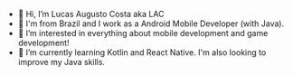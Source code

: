 - 👋 Hi, I’m Lucas Augusto Costa aka LAC
- 🙂 I'm from Brazil and I work as a Android Mobile Developer (with Java).
- 👀 I’m interested in everything about mobile development and game development!
- 🌱 I’m currently learning Kotlin and React Native. I'm also looking to improve my Java skills.

<!---
LAC1350/LAC1350 is a ✨ special ✨ repository because its `README.md` (this file) appears on your GitHub profile.
You can click the Preview link to take a look at your changes.
--->
